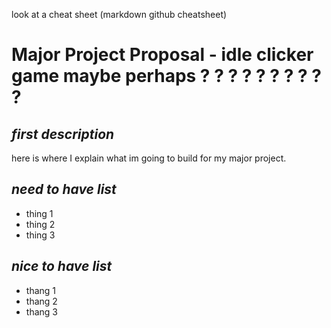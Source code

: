 look at a cheat sheet (markdown github cheatsheet)

# Major Project Proposal - idle clicker game maybe perhaps ? ? ? ? ? ? ? ? ? ? 


## *first description*
here is where I explain what im going to build for my major project. 

## *need to have list*
  - thing 1
  - thing 2
  - thing 3

## *nice to have list*
  - thang 1 
  - thang 2
  - thang 3
  

